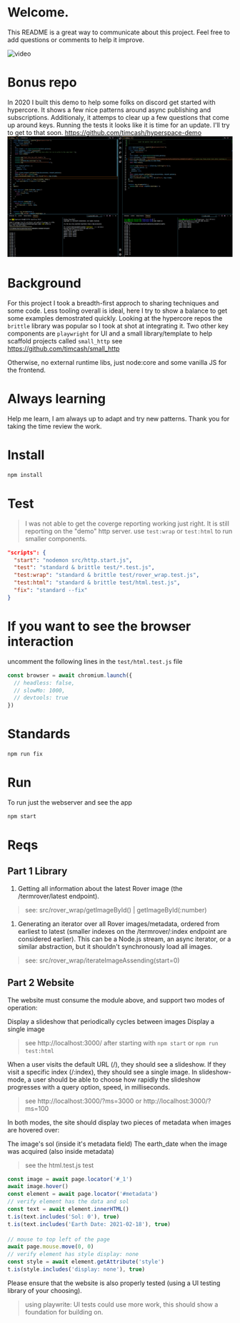 # Welcome.
This README is a great way to communicate about this project.
Feel free to add questions or comments to help it improve.

![video](vid.gif)

# Bonus repo
In 2020 I built this demo to help some folks on discord get started with hypercore. It shows a few nice patterns around async publishing and subscriptions. Additionaly, it attemps to clear up a few questions that come up around keys. Running the tests it looks like it is time for an update. I'll try to get to that soon.
https://github.com/timcash/hyperspace-demo
![hypercore demo](https://raw.githubusercontent.com/timcash/hyperspace-demo/master/demo.png)

# Background
For this project I took a breadth-first approch to sharing techniques and some code. Less tooling overall is ideal, here I try to show a balance to get some examples demostrated quickly. Looking at the hypercore repos the `brittle` library was popular so I took at shot at integrating it. Two other key components are `playwright` for UI and a small library/template to help scaffold projects called `small_http` see https://github.com/timcash/small_http

Otherwise, no external runtime libs, just node:core and some vanilla JS for the frontend.

# Always learning
Help me learn, I am always up to adapt and try new patterns. Thank you for taking the time review the work.

# Install
```sh
npm install
```
# Test
> I was not able to get the coverge reporting working just right. It is still reporting on the "demo" http server.
use `test:wrap` or `test:html` to run smaller components.
```json
"scripts": {
  "start": "nodemon src/http.start.js",
  "test": "standard & brittle test/*.test.js",
  "test:wrap": "standard & brittle test/rover_wrap.test.js",
  "test:html": "standard & brittle test/html.test.js",
  "fix": "standard --fix"
}
```
# If you want to see the browser interaction
uncomment the following lines in the `test/html.test.js` file
```js
const browser = await chromium.launch({
  // headless: false,
  // slowMo: 1000,
  // devtools: true
})
```
# Standards
```sh
npm run fix
```
# Run
To run just the webserver and see the app
```sh
npm start
```
# Reqs
## Part 1 Library
1. Getting all information about the latest Rover image (the /termrover/latest endpoint).
> see: src/rover_wrap/getImageById() | getImageById(:number)

1. Generating an iterator over all Rover images/metadata, ordered from earliest to latest (smaller indexes on the /termrover/:index endpoint are considered earlier). This can be a Node.js stream, an async iterator, or a similar abstraction, but it shouldn't synchronously load all images.
> see: src/rover_wrap/iterateImageAssending(start=0)

## Part 2 Website
The website must consume the module above, and support two modes of operation:

Display a slideshow that periodically cycles between images
Display a single image
> see http://localhost:3000/ after starting with `npm start` or `npm run test:html`

When a user visits the default URL (/), they should see a slideshow. If they visit a specific index (/:index), they should see a single image. In slideshow-mode, a user should be able to choose how rapidly the slideshow progresses with a query option, speed, in milliseconds.
> see http://localhost:3000/?ms=3000 or http://localhost:3000/?ms=100

In both modes, the site should display two pieces of metadata when images are hovered over:

The image's sol (inside it's metadata field)
The earth_date when the image was acquired (also inside metadata)
> see the html.test.js test
```js
const image = await page.locator('#_1')
await image.hover()
const element = await page.locator('#metadata')
// verify element has the data and sol
const text = await element.innerHTML()
t.is(text.includes('Sol: 0'), true)
t.is(text.includes('Earth Date: 2021-02-18'), true)

// mouse to top left of the page
await page.mouse.move(0, 0)
// verify element has style display: none
const style = await element.getAttribute('style')
t.is(style.includes('display: none'), true)
```

Please ensure that the website is also properly tested (using a UI testing library of your choosing).
> using playwrite: UI tests could use more work, this should show a foundation for building on.
